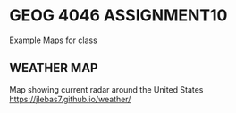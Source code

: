 # GEOG 4046 ASSIGNMENT10
Example Maps for class

## WEATHER MAP
Map showing current radar around the United States
<https://jlebas7.github.io/weather/>
